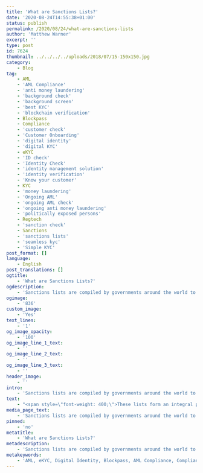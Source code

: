 ```yaml
---
title: 'What are Sanctions Lists?'
date: '2020-08-24T14:55:38+01:00'
status: publish
permalink: /2020/08/24/what-are-sanctions-lists
author: 'Matthew Warner'
excerpt: ''
type: post
id: 7624
thumbnail: ../../../../uploads/2018/07/15-150x150.jpg
category:
    - Blog
tag:
    - AML
    - 'AML Compliance'
    - 'anti money laundering'
    - 'background check'
    - 'background screen'
    - 'best KYC'
    - 'blockchain verification'
    - Blockpass
    - Compliance
    - 'customer check'
    - 'Customer Onboarding'
    - 'digital identity'
    - 'digital KYC'
    - eKYC
    - 'ID check'
    - 'Identity Check'
    - 'identity management solution'
    - 'identity verification'
    - 'Know your customer'
    - KYC
    - 'money laundering'
    - 'Ongoing AML'
    - 'ongoing AML check'
    - 'ongoing anti money laundering'
    - 'politically exposed persons'
    - Regtech
    - 'sanction check'
    - Sanctions
    - 'sanctions lists'
    - 'seamless kyc'
    - 'Simple KYC'
post_format: []
language:
    - English
post_translations: []
ogtitle:
    - 'What are Sanctions Lists?'
ogdescription:
    - 'Sanctions lists are compiled by governments around the world to indicate which countries, groups or individuals are prohibited from trading or conducting business in that government’s jurisdiction, usually due to definite or suspected involvement in illegal activities. Appearance on a country’s sanctions list usually indicates involvement with terrorism, financial fraud, narcotics trafficing and other illicit activities.   '
ogimage:
    - '836'
custom_image:
    - 'Yes'
text_lines:
    - '1'
og_image_opacity:
    - '100'
og_image_line_1_text:
    - ''
og_image_line_2_text:
    - ''
og_image_line_3_text:
    - ''
header_image:
    - ''
intro:
    - 'Sanctions lists are compiled by governments around the world to indicate which countries, groups or individuals are prohibited from trading or conducting business in that government’s jurisdiction, usually due to definite or suspected involvement in illegal activities. Appearance on a country’s sanctions list usually indicates involvement with terrorism, financial fraud, narcotics trafficing and other illicit activities.   '
text:
    - "<span style=\"font-weight: 400;\">These lists form an integral part of the process of KYC and AML as they are checked by companies to determine which countries, groups or individuals they need to avoid and become increasingly important and more and more businesses seek to operate on a global scale. Without these sorts of checks, it would be a lot simpler for those with fraudulent or illicit intentions to access services - whether financial or other - to further criminal activity. It allows countries to express their values and ideals by leveling sanctions against those that break their laws and regulations.\_</span>\r\n\r\n&nbsp;\r\n\r\n<span style=\"font-weight: 400;\">Some examples of sanctions lists include:</span>\r\n<ul>\r\n \t<li style=\"font-weight: 400;\"><span style=\"font-weight: 400;\">The Office of Foreign Assets Control’s (OFAC) </span><a href=\"https://www.treasury.gov/resource-center/sanctions/SDN-List/Pages/default.aspx\"><span style=\"font-weight: 400;\">Specially Designated Nationals And Blocked Persons List</span></a><span style=\"font-weight: 400;\"> (SDN) (USA).\_</span></li>\r\n \t<li style=\"font-weight: 400;\"><span style=\"font-weight: 400;\">The Office of Financial Sanctions Implementation’s (OFSI) </span><a href=\"https://www.gov.uk/government/publications/financial-sanctions-consolidated-list-of-targets/consolidated-list-of-targets\"><span style=\"font-weight: 400;\">Consolidated List of Financial Sanctions Targets in the UK</span></a><span style=\"font-weight: 400;\"> (UK)</span></li>\r\n \t<li style=\"font-weight: 400;\"><a href=\"https://www.un.org/securitycouncil/content/un-sc-consolidated-list\"><span style=\"font-weight: 400;\">The United Nations Security Council Consolidated List</span></a><span style=\"font-weight: 400;\"> (UN).\_</span></li>\r\n \t<li style=\"font-weight: 400;\"><a href=\"https://eeas.europa.eu/headquarters/headquarters-homepage_en/8442/Consolidated%20list%20of%20sanctions\"><span style=\"font-weight: 400;\">Consolidated list of persons, groups and entities subject to EU financial sanctions</span></a><span style=\"font-weight: 400;\"> (EU).</span></li>\r\n</ul>\r\n&nbsp;\r\n\r\n<span style=\"font-weight: 400;\">Not only can a sanction list involve thousands or tens of thousands of entries, but each entry can have a variety of notes attached to it, including aliases, severities or likelihoods of association, and significant data pertaining to the individual entry. On top of this, businesses looking to operate across numerous jurisdictions and countries, or worldwide, need to consider the sanctions lists of each country they will be providing a service to. The sheer amount of data makes it prohibitive for these checks to be carried out by a human and so technology must be used to ensure compliance.\_</span>\r\n\r\n&nbsp;\r\n\r\n<span style=\"font-weight: 400;\">In order to facilitate compliance with sanctions list requirements, Blockpass facilitates the processing of this massive amounts of data through its KYC Connect solution. It does this by checking individuals against sanctions lists (as well as other criteria) and issuing them a certificate detailing their Sanctions List and PEP status, ensuring the highest compliance standards. This certificate instantly shows businesses if individuals are matched with lists and gives details on those matches. </span>\r\n\r\n&nbsp;\r\n\r\n<span style=\"font-weight: 400;\">Blockpass’ KYC Connect also facilitates communication between merchants and users so additional details or renewed certificates can be requested. This approach drastically cuts down on the time and cost of compliance and generally makes it a lot simpler to meet regulatory requirements.\_</span>\r\n\r\n&nbsp;\r\n\r\n<span style=\"font-weight: 400;\">The Blockpass platform is fully automated and hosted in the cloud, with no integration or setup fee. Businesses can sign up to the KYC Connect console in a matter of minutes, test out the service, and start conducting identity documents verification, KYC and AML checks. Sign up for FREE at </span><a href=\"http://console.blockpass.org\"><span style=\"font-weight: 400;\">console.blockpass.org</span></a><span style=\"font-weight: 400;\">.</span>"
media_page_text:
    - 'Sanctions lists are compiled by governments around the world to indicate which countries, groups or individuals are prohibited from trading or conducting business in that government’s jurisdiction, usually due to definite or suspected involvement in illegal activities. Appearance on a country’s sanctions list usually indicates involvement with terrorism, financial fraud, narcotics trafficing and other illicit activities.   '
pinned:
    - 'no'
metatitle:
    - 'What are Sanctions Lists?'
metadescription:
    - 'Sanctions lists are compiled by governments around the world to indicate which countries, groups or individuals are prohibited from trading or conducting business in that government’s jurisdiction, usually due to definite or suspected involvement in illegal activities. Appearance on a country’s sanctions list usually indicates involvement with terrorism, financial fraud, narcotics trafficing and other illicit activities.   '
metakeywords:
    - 'AML, eKYC, Digital Identity, Blockpass, AML Compliance, Compliance, Customer Onboarding, Digital identity, identity management solution, Identity Verification, KYC, regtech, blockchain verification, digital KYC, Sanctions, Sanctions lists, sanctions, politically exposed persons, ongoing AML, anti money laundering, know your customer, seamless kyc, best kyc, simple kyc, customer onboarding, background check, id check, identity check, background screen, sanction check, customer check, ongoing AML check, ongoing anti money laundering, anti money laundering, money laundering'
---
```

<!DOCTYPE html PUBLIC "-//W3C//DTD HTML 4.0 Transitional//EN" "http://www.w3.org/TR/REC-html40/loose.dtd">
<?xml encoding="UTF-8">
